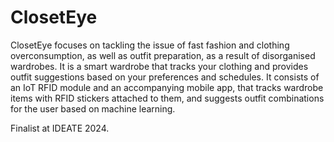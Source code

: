 # ClosetEye

ClosetEye focuses on tackling the issue of fast fashion and clothing overconsumption, as well as outfit preparation, as a result of disorganised wardrobes. It is a smart wardrobe that tracks your clothing and provides outfit suggestions based on your preferences and schedules. It consists of an IoT RFID module and an accompanying mobile app, that tracks wardrobe items with RFID stickers attached to them, and suggests outfit combinations for the user based on machine learning.

Finalist at IDEATE 2024.
